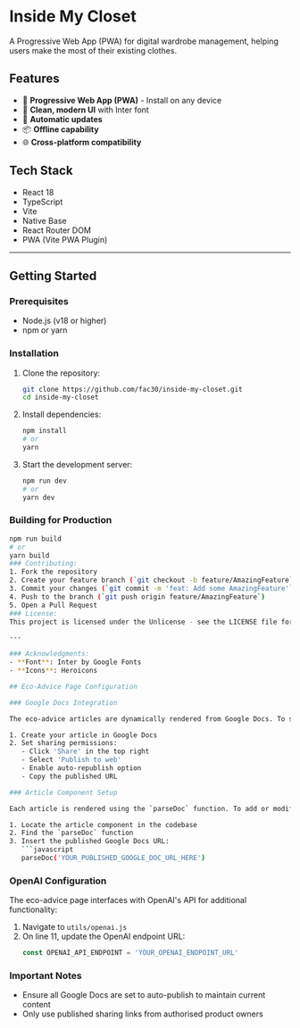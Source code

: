 # Inside My Closet

A Progressive Web App (PWA) for digital wardrobe management, helping users make the most of their existing clothes.

## Features

- 📱 **Progressive Web App (PWA)** - Install on any device
- 🎨 **Clean, modern UI** with Inter font
- 🔄 **Automatic updates**
- 📦 **Offline capability**
- 🌐 **Cross-platform compatibility**

## Tech Stack

- React 18
- TypeScript
- Vite
- Native Base
- React Router DOM
- PWA (Vite PWA Plugin)

---

## Getting Started

### Prerequisites

- Node.js (v18 or higher)
- npm or yarn

### Installation

1. Clone the repository:

   ```bash
   git clone https://github.com/fac30/inside-my-closet.git
   cd inside-my-closet
   ```

2. Install dependencies:

   ```bash
   npm install
   # or
   yarn
   ```

3. Start the development server:

   ```bash
   npm run dev
   # or
   yarn dev
   ```

### Building for Production

```bash
npm run build
# or
yarn build
### Contributing:
1. Fork the repository
2. Create your feature branch (`git checkout -b feature/AmazingFeature`)
3. Commit your changes (`git commit -m 'feat: Add some AmazingFeature'`)
4. Push to the branch (`git push origin feature/AmazingFeature`)
5. Open a Pull Request
### License:
This project is licensed under the Unlicense - see the LICENSE file for details.

---

### Acknowledgments:
- **Font**: Inter by Google Fonts
- **Icons**: Heroicons

## Eco-Advice Page Configuration

### Google Docs Integration

The eco-advice articles are dynamically rendered from Google Docs. To set up new articles:

1. Create your article in Google Docs
2. Set sharing permissions:
   - Click 'Share' in the top right
   - Select 'Publish to web'
   - Enable auto-republish option
   - Copy the published URL

### Article Component Setup

Each article is rendered using the `parseDoc` function. To add or modify articles:

1. Locate the article component in the codebase
2. Find the `parseDoc` function
3. Insert the published Google Docs URL:
   ```javascript
   parseDoc('YOUR_PUBLISHED_GOOGLE_DOC_URL_HERE')
   ```

### OpenAI Configuration

The eco-advice page interfaces with OpenAI's API for additional functionality:

1. Navigate to `utils/openai.js`
2. On line 11, update the OpenAI endpoint URL:
   ```javascript
   const OPENAI_API_ENDPOINT = 'YOUR_OPENAI_ENDPOINT_URL'
   ```

### Important Notes

- Ensure all Google Docs are set to auto-publish to maintain current content
- Only use published sharing links from authorised product owners
```
